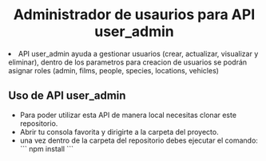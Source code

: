 <h1 align="center">Administrador de usaurios para API user_admin</h1>

<li align="left">
  API user_admin ayuda a gestionar usuarios (crear, actualizar, visualizar y eliminar), dentro de los parametros para creacion de usuarios se podrán asignar roles (admin, films, people, species, locations, vehicles)
</p>

<h2 align="left">Uso de API user_admin</h2>

<ul>
<li align="left">Para poder utilizar esta API de manera local necesitas clonar este repositorio.</li>
<li align="left">Abrir tu consola favorita y dirigirte a la carpeta del proyecto.</li>
<li align="left">una vez dentro de la carpeta del repositorio debes ejecutar el comando:
 ``` npm install ```

</li>
